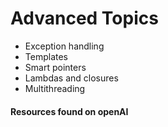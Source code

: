 # Advanced Topics

- Exception handling
- Templates
- Smart pointers
- Lambdas and closures
- Multithreading



#### Resources found on openAI
